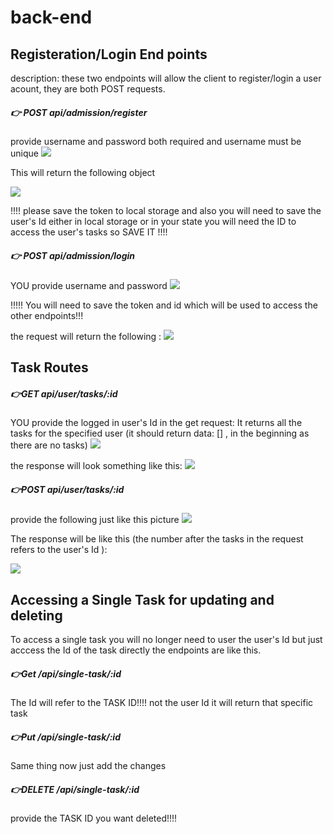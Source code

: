 # back-end


<h2>Registeration/Login End points</h2>

description: these two endpoints will allow the client to register/login a user acount, they are both POST requests. 

<h5>👉 POST api/admission/register </h5>

provide username and password both required and username must be unique
 <img src="https://i.ibb.co/10v3zmz/register-Post-Request.png"/>

 This will return the following object 

  <img src="https://i.ibb.co/WHQT1w6/register-Post-Response.png">

!!!! please save the token to local storage and also you will need to save the user's Id either in local storage or in your state you will need the ID to access the user's tasks so SAVE IT !!!!

<h5>👉 POST api/admission/login</h5>
 YOU provide username and password
<img src="https://i.ibb.co/MgLjy2k/Login-Post-request.png">


!!!!! You will need to save the token and id which will be used to access the other endpoints!!!

the request will return the following :
<img src="https://i.ibb.co/mbjvhCF/login-post-response.png">


<h2>Task Routes</h2>



<h5>👉GET api/user/tasks/:id </h5>

 YOU provide the logged in user's Id in the get request: It returns all the tasks for the specified user (it should return  data: [] , in the beginning as there are no tasks)
<img src="https://i.ibb.co/s1h2F1z/Get-Tasks-Request.png">

the response will look something like this: 
<img src="https://i.ibb.co/tLgtQND/get-tasks-response.png" />


<h5>👉POST api/user/tasks/:id </h5>
provide the following just like this picture
<img src="https://i.ibb.co/c1BYFKW/POST-A-TASK.png" />

The response will be like this (the number after the tasks in the request refers to the user's Id ):

<img src="https://i.ibb.co/HLcGTTz/POSTATAKS-RRESPONST.png">


<h2>Accessing a Single Task for updating and deleting</h2>

To access a single task you will no longer need to user the user's Id but just acccess the Id of the task directly the endpoints are like this.

<h5>👉Get /api/single-task/:id </h5>
The Id will refer to the TASK ID!!!! not the user Id it will return that specific task 

<h5>👉Put /api/single-task/:id </h5>

Same thing now just add the changes 

<h5>👉DELETE /api/single-task/:id </h5>

provide the TASK ID you want deleted!!!!
